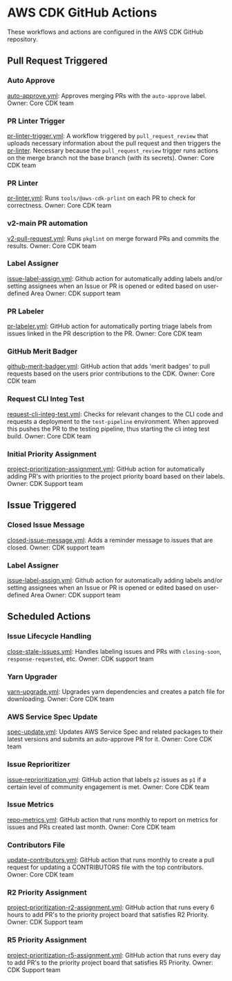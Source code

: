 # AWS CDK GitHub Actions

These workflows and actions are configured in the AWS CDK GitHub repository.

## Pull Request Triggered

### Auto Approve

[auto-approve.yml](auto-approve.yml): Approves merging PRs with the
`auto-approve` label.
Owner: Core CDK team

### PR Linter Trigger

[pr-linter-trigger.yml](pr-linter-trigger.yml): A workflow triggered by `pull_request_review`
that uploads necessary information about the pull request and then triggers the
[pr-linter](pr-linter.yml). Necessary because the `pull_request_review` trigger runs actions
on the merge branch not the base branch (with its secrets).
Owner: Core CDK team

### PR Linter

[pr-linter.yml](pr-linter.yml): Runs `tools/@aws-cdk-prlint` on each PR to
check for correctness.
Owner: Core CDK team

### v2-main PR automation

[v2-pull-request.yml](v2-pull-request.yml): Runs `pkglint` on merge forward PRs
and commits the results.
Owner: Core CDK team

### Label Assigner

[issue-label-assign.yml](issue-label-assign.yml): Github action for automatically adding labels and/or setting assignees when an Issue or PR is opened or edited based on user-defined Area
Owner: CDK support team

### PR Labeler

[pr-labeler.yml](pr-labeler.yml): GitHub action for automatically porting triage labels from issues
linked in the PR description to the PR.
Owner: Core CDK team

### GitHub Merit Badger

[github-merit-badger.yml](github-merit-badger.yml): GitHub action that adds 'merit badges' to pull
requests based on the users prior contributions to the CDK.
Owner: Core CDK team

### Request CLI Integ Test

[request-cli-integ-test.yml](request-cli-integ-test.yml):
Checks for relevant changes to the CLI code and requests a deployment to the `test-pipeline` environment.
When approved this pushes the PR to the testing pipeline,
thus starting the cli integ test build.
Owner: Core CDK team

### Initial Priority Assignment

[project-prioritization-assignment.yml](project-prioritization-assignment.yml): GitHub action for automatically adding PR's with priorities to the project priority board based on their labels.
Owner: CDK Support team

## Issue Triggered

### Closed Issue Message

[closed-issue-message.yml](closed-issue-message.yml): Adds a reminder message
to issues that are closed.
Owner: CDK support team

### Label Assigner

[issue-label-assign.yml](issue-label-assign.yml): Github action for automatically adding labels and/or setting assignees when an Issue or PR is opened or edited based on user-defined Area
Owner: CDK support team

## Scheduled Actions

### Issue Lifecycle Handling

[close-stale-issues.yml](close-stale-issues.yml): Handles labeling issues and
PRs with `closing-soon`, `response-requested`, etc.
Owner: CDK support team

### Yarn Upgrader

[yarn-upgrade.yml](yarn-upgrade.yml): Upgrades yarn dependencies and creates a
patch file for downloading.
Owner: Core CDK team

### AWS Service Spec Update

[spec-update.yml](spec-update.yml): Updates AWS Service Spec and related packages to their latest versions
and submits an auto-approve PR for it.
Owner: Core CDK team

### Issue Reprioritizer

[issue-reprioritization.yml](issue-reprioritization.yml): GitHub action that labels `p2`
issues as `p1` if a certain level of community engagement is met.
Owner: Core CDK team

### Issue Metrics

[repo-metrics.yml](repo-metrics.yml): GitHub action that runs monthly to report on metrics for issues and PRs created last month.
Owner: Core CDK team

### Contributors File

[update-contributors.yml](update-contributors.yml): GitHub action that runs monthly to create a pull request for updating a CONTRIBUTORS file with the top contributors.
Owner: Core CDK team

### R2 Priority Assignment

[project-prioritization-r2-assignment.yml](project-prioritization-r2-assignment.yml): GitHub action that runs every 6 hours to add PR's to the priority project board that satisfies R2 Priority.
Owner: CDK Support team

### R5 Priority Assignment

[project-prioritization-r5-assignment.yml](project-prioritization-r5-assignment.yml): GitHub action that runs every day to add PR's to the priority project board that satisfies R5 Priority.
Owner: CDK Support team
